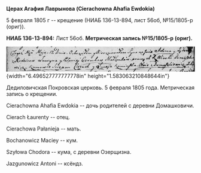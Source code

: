 **Церах Агафия Лаврынова (Cierachowna Ahafia Ewdokia)**

5 февраля 1805 г -- крещение (НИАБ 136-13-894, лист 56об, №15/1805-р
(ориг)).

**НИАБ 136-13-894:** Лист 56об. **Метрическая запись №15/1805-р
(ориг).**

![](./media/f700cdc4ee1cd78c0b4b75e9a8929d5b21f03fc6.png){width="6.496527777777778in"
height="1.583063210848644in"}

Дедиловичская Покровская церковь. 5 февраля 1805 года. Метрическая
запись о крещении.

Cierachowna Ahafia Ewdokia -- дочь родителей с деревни Домашковичи.

Cierach Łaurenty -- отец.

Cierachowa Pałanieja -- мать.

Bochanowicz Maciey -- кум.

Szyłowa Chodora -- кума, с деревни Озерщизна.

Jazgunowicz Antoni -- ксёндз.

